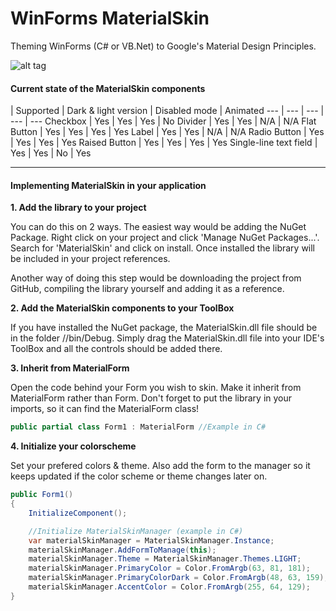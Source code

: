 WinForms MaterialSkin
=====================

Theming WinForms (C# or VB.Net) to Google's Material Design Principles.

![alt tag](http://i.imgur.com/f0QLfpa.gif)

#### Current state of the MaterialSkin components
 | Supported | Dark & light version | Disabled mode | Animated
--- | --- | --- | --- | ---
Checkbox | Yes | Yes | Yes | No 
Divider | Yes | Yes | N/A | N/A 
Flat Button | Yes | Yes | Yes | Yes 
Label | Yes | Yes | N/A | N/A
Radio Button | Yes | Yes | Yes | Yes
Raised Button | Yes | Yes | Yes | Yes 
Single-line text field | Yes | Yes | No | Yes

---

#### Implementing MaterialSkin in your application

**1. Add the library to your project**

  You can do this on 2 ways. The easiest way would be adding the NuGet Package. Right click on your project and click 'Manage NuGet Packages...'. Search for 'MaterialSkin' and click on install. Once installed the library will be included in your project references.
  
  Another way of doing this step would be downloading the project from GitHub, compiling the library yourself and adding it as a reference.
  
**2. Add the MaterialSkin components to your ToolBox**

  If you have installed the NuGet package, the MaterialSkin.dll file should be in the folder <Solution>/<Project>/bin/Debug. Simply drag the MaterialSkin.dll file into your IDE's ToolBox and all the controls should be added there.
  
**3. Inherit from MaterialForm**

  Open the code behind your Form you wish to skin. Make it inherit from MaterialForm rather than Form. Don't forget to put the library in your imports, so it can find the MaterialForm class!
  ```cs
  public partial class Form1 : MaterialForm //Example in C#
  ```
  
**4. Initialize your colorscheme**

  Set your prefered colors & theme. Also add the form to the manager so it keeps updated if the color scheme or theme changes later on.

  ```cs
  public Form1()
  {
      InitializeComponent();

      //Initialize MaterialSkinManager (example in C#)
      var materialSkinManager = MaterialSkinManager.Instance;
      materialSkinManager.AddFormToManage(this);
      materialSkinManager.Theme = MaterialSkinManager.Themes.LIGHT;
      materialSkinManager.PrimaryColor = Color.FromArgb(63, 81, 181);
      materialSkinManager.PrimaryColorDark = Color.FromArgb(48, 63, 159);
      materialSkinManager.AccentColor = Color.FromArgb(255, 64, 129);
  }
  ```
